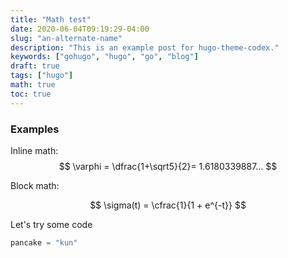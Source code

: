 ```yaml
---
title: "Math test"
date: 2020-06-04T09:19:29-04:00
slug: "an-alternate-name"
description: "This is an example post for hugo-theme-codex."
keywords: ["gohugo", "hugo", "go", "blog"]
draft: true
tags: ["hugo"]
math: true
toc: true
---
```


### Examples

Inline math: $$ \varphi = \dfrac{1+\sqrt5}{2}= 1.6180339887… $$

Block math:

$$
\sigma(t) = \cfrac{1}{1 + e^{-t}}
$$

Let's try some code

```python
pancake = "kun"
```